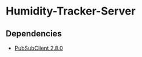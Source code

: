 # Humidity-Tracker-Server

## Dependencies

- [PubSubClient 2.8.0](https://www.arduino.cc/reference/en/libraries/pubsubclient/)
